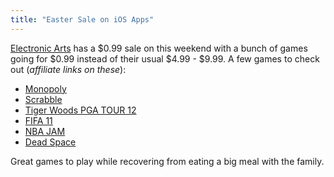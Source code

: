```yaml
---
title: "Easter Sale on iOS Apps"
---
```

<p><a href="http://click.linksynergy.com/fs-bin/stat?id=6PFrOqNV4B8&offerid=146261&type=3&subid=0&tmpid=1826&RD_PARM1=http%253A%252F%252Fitunes.apple.com%252Fca%252Fartist%252Felectronic-arts%252Fid284800461%253Fuo%253D4%2526partnerId%253D30" target="itunes_store">Electronic Arts</a> has a $0.99 sale on this weekend with a bunch of games going for $0.99 instead of their usual $4.99 - $9.99. A few games to check out (<em>affiliate links on these</em>):</p>
<ul>
<li><a href="http://click.linksynergy.com/fs-bin/stat?id=6PFrOqNV4B8&offerid=146261&type=3&subid=0&tmpid=1826&RD_PARM1=http%253A%252F%252Fitunes.apple.com%252Fca%252Fapp%252Fmonopoly%252Fid337021781%253Fmt%253D8%2526uo%253D4%2526partnerId%253D30" target="itunes_store">Monopoly</a></li>
<li><a href="http://click.linksynergy.com/fs-bin/stat?id=6PFrOqNV4B8&offerid=146261&type=3&subid=0&tmpid=1826&RD_PARM1=http%253A%252F%252Fitunes.apple.com%252Fca%252Fapp%252Fscrabble%252Fid284815117%253Fmt%253D8%2526uo%253D4%2526partnerId%253D30" target="itunes_store">Scrabble</a></li>
<li><a href="http://click.linksynergy.com/fs-bin/stat?id=6PFrOqNV4B8&offerid=146261&type=3&subid=0&tmpid=1826&RD_PARM1=http%253A%252F%252Fitunes.apple.com%252Fca%252Fapp%252Ftiger-woods-pga-tour-12%252Fid427647815%253Fmt%253D8%2526uo%253D4%2526partnerId%253D30" target="itunes_store">Tiger Woods PGA TOUR 12</a></li>
<li><a href="http://click.linksynergy.com/fs-bin/stat?id=6PFrOqNV4B8&offerid=146261&type=3&subid=0&tmpid=1826&RD_PARM1=http%253A%252F%252Fitunes.apple.com%252Fca%252Fapp%252Ffifa-11-by-ea-sports%252Fid394220958%253Fmt%253D8%2526uo%253D4%2526partnerId%253D30" target="itunes_store">FIFA 11</a></li>
<li><a href="http://click.linksynergy.com/fs-bin/stat?id=6PFrOqNV4B8&offerid=146261&type=3&subid=0&tmpid=1826&RD_PARM1=http%253A%252F%252Fitunes.apple.com%252Fca%252Fapp%252Fnba-jam-by-ea-sports%252Fid402370879%253Fmt%253D8%2526uo%253D4%2526partnerId%253D30" target="itunes_store">NBA JAM</a></li>
<li><a href="http://click.linksynergy.com/fs-bin/stat?id=6PFrOqNV4B8&offerid=146261&type=3&subid=0&tmpid=1826&RD_PARM1=http%253A%252F%252Fitunes.apple.com%252Fca%252Fapp%252Fdead-space%252Fid396018321%253Fmt%253D8%2526uo%253D4%2526partnerId%253D30" target="itunes_store">Dead Space</a></li>
</ul>
<p>Great games to play while recovering from eating a big meal with the family.</p>
